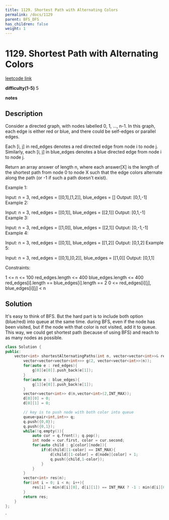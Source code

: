 ```yaml
---
title: 1129. Shortest Path with Alternating Colors
permalink: /docs/1129
parent: BFS_DFS
has_children: false
weight: 1
---
```

# 1129. Shortest Path with Alternating Colors
[leetcode link](https://leetcode.com/problems/shortest-path-with-alternating-colors/)

**difficulty(1-5)** 
5

**notes**   


## Description
Consider a directed graph, with nodes labelled 0, 1, ..., n-1.  In this graph, each edge is either red or blue, and there could be self-edges or parallel edges.

Each [i, j] in red_edges denotes a red directed edge from node i to node j.  Similarly, each [i, j] in blue_edges denotes a blue directed edge from node i to node j.

Return an array answer of length n, where each answer[X] is the length of the shortest path from node 0 to node X such that the edge colors alternate along the path (or -1 if such a path doesn't exist).

 

Example 1:

Input: n = 3, red_edges = [[0,1],[1,2]], blue_edges = []
Output: [0,1,-1]
Example 2:

Input: n = 3, red_edges = [[0,1]], blue_edges = [[2,1]]
Output: [0,1,-1]
Example 3:

Input: n = 3, red_edges = [[1,0]], blue_edges = [[2,1]]
Output: [0,-1,-1]
Example 4:

Input: n = 3, red_edges = [[0,1]], blue_edges = [[1,2]]
Output: [0,1,2]
Example 5:

Input: n = 3, red_edges = [[0,1],[0,2]], blue_edges = [[1,0]]
Output: [0,1,1]
 

Constraints:

1 <= n <= 100
red_edges.length <= 400
blue_edges.length <= 400
red_edges[i].length == blue_edges[i].length == 2
0 <= red_edges[i][j], blue_edges[i][j] < n

## Solution
It's easy to think of BFS.
But the hard part is to include both option (blue/red) into queue at the same time.
during BFS, even if the node has been visited, but if the node with that color is not visited, add it to queue. This way, we could get shortest path (because of using BFS) and reach to as many nodes as possible.

```c++
class Solution {
public:
    vector<int> shortestAlternatingPaths(int n, vector<vector<int>>& red_edges, vector<vector<int>>& blue_edges) {
        vector<vector<vector<int>>> g(2, vector<vector<int>>(n));
        for(auto e : red_edges){
            g[0][e[0]].push_back(e[1]);
        }
        for(auto e : blue_edges){
            g[1][e[0]].push_back(e[1]);
        }
        vector<vector<int>> d(n,vector<int>(2,INT_MAX));
        d[0][0] = 0;
        d[0][1] = 0;

        // key is to push node with both color into queue
        queue<pair<int,int>> q;
        q.push({0,0});
        q.push({0,1});
        while(!q.empty()){
            auto cur = q.front(); q.pop();
            int node = cur.first, color = cur.second;
            for(auto child : g[color][node]){
                if(d[child][1-color] == INT_MAX){
                    d[child][1-color] = d[node][color] + 1;
                    q.push({child,1-color});
                }
            }
        }
        vector<int> res(n);
        for(int i = 0; i < n; i++){
            res[i] = min(d[i][0], d[i][1]) == INT_MAX ? -1 : min(d[i][0], d[i][1]);
        }
        return res;
    }
};
```

<!-- 
Default label
{: .label }

Blue label
{: .label .label-blue }

Stable
{: .label .label-green }

New release
{: .label .label-purple }

Coming soon
{: .label .label-yellow }

Deprecated
{: .label .label-red } -->
`